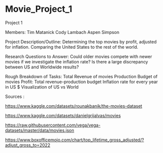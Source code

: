 # Movie_Project_1

Project 1

Members: 
Tim Matanick
Cody Lambach
Aspen Simpson

Project Description/Outline:
Determining the top movies by profit, adjusted for inflation. Comparing
the United States to the rest of the world. 

Research Questions to Answer:
Could older movies compete with newer movies if we investigate the 
inflation rate?
Is there a large discrepancy between US and Worldwide results?

Rough Breakdown of Tasks: 
Total Revenue of movies
Production Budget of movies
Profit: Total revenue-production budget
Inflation rate for every year in US $
Visualization of US vs World


Sources :

https://www.kaggle.com/datasets/rounakbanik/the-movies-dataset

https://www.kaggle.com/datasets/danielgrijalvas/movies

https://raw.githubusercontent.com/vega/vega-datasets/master/data/movies.json

https://www.boxofficemojo.com/chart/top_lifetime_gross_adjusted/?adjust_gross_to=2022

